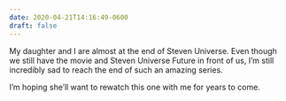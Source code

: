 ```yaml
---
date: 2020-04-21T14:16:49-0600
draft: false
---
```




My daughter and I are almost at the end of Steven Universe. Even though we still have the movie and Steven Universe Future in front of us, I’m still incredibly sad to reach the end of such an amazing series.

I’m hoping she’ll want to rewatch this one with me for years to come.



